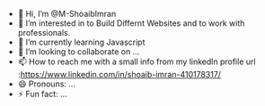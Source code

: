 - 👋 Hi, I’m @M-ShoaibImran
- 👀 I’m interested in to Build Differnt Websites and to work with professionals.
- 🌱 I’m currently learning Javascript
- 💞️ I’m looking to collaborate on ...
- 📫 How to reach me with a small info from my linkedln profile url :https://www.linkedin.com/in/shoaib-imran-410178317/
- 😄 Pronouns: ...
- ⚡ Fun fact: ...

<!---
M-ShoaibImran/M-ShoaibImran is a ✨ special ✨ repository because its `README.md` (this file) appears on your GitHub profile.
You can click the Preview link to take a look at your changes.
--->
